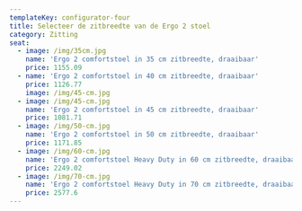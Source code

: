 ```yaml
---
templateKey: configurator-four
title: Selecteer de zitbreedte van de Ergo 2 stoel
category: Zitting
seat:
  - image: /img/35cm.jpg
    name: 'Ergo 2 comfortstoel in 35 cm zitbreedte, draaibaar'
    price: 1155.09
  - name: 'Ergo 2 comfortstoel in 40 cm zitbreedte, draaibaar'
    price: 1126.77
    image: /img/45-cm.jpg
  - image: /img/45-cm.jpg
    name: 'Ergo 2 comfortstoel in 45 cm zitbreedte, draaibaar'
    price: 1081.71
  - image: /img/50-cm.jpg
    name: 'Ergo 2 comfortstoel in 50 cm zitbreedte, draaibaar'
    price: 1171.85
  - image: /img/60-cm.jpg
    name: 'Ergo 2 comfortstoel Heavy Duty in 60 cm zitbreedte, draaibaar'
    price: 2249.02
  - image: /img/70-cm.jpg
    name: 'Ergo 2 comfortstoel Heavy Duty in 70 cm zitbreedte, draaibaar'
    price: 2577.6
---
```



